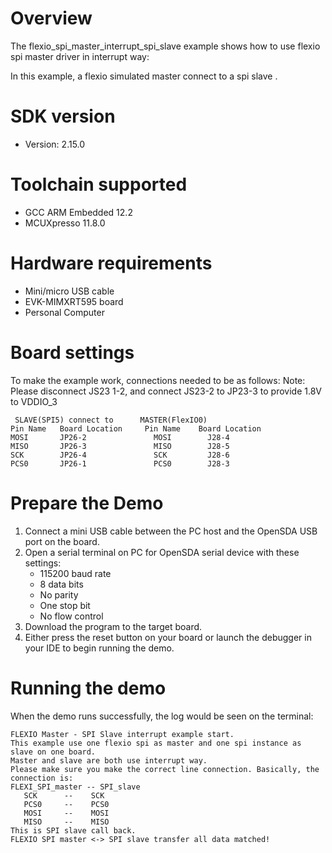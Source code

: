 Overview
========
The flexio_spi_master_interrupt_spi_slave example shows how to use flexio spi master driver in interrupt way:

In this example, a flexio simulated master connect to a spi slave .

SDK version
===========
- Version: 2.15.0

Toolchain supported
===================
- GCC ARM Embedded  12.2
- MCUXpresso  11.8.0

Hardware requirements
=====================
- Mini/micro USB cable
- EVK-MIMXRT595 board
- Personal Computer

Board settings
==============
To make the example work, connections needed to be as follows:
Note: Please disconnect JS23 1-2, and connect JS23-2 to JP23-3 to provide 1.8V to VDDIO_3
~~~~~~~~~~~~~~~~~~~~~~~~~~~~~~~~~~~~~~~~~~~~~~~~~~~~~~
 SLAVE(SPI5) connect to      MASTER(FlexIO0)
Pin Name   Board Location     Pin Name    Board Location
MOSI       JP26-2               MOSI        J28-4
MISO       JP26-3               MISO        J28-5
SCK        JP26-4               SCK         J28-6
PCS0       JP26-1               PCS0        J28-3
~~~~~~~~~~~~~~~~~~~~~~~~~~~~~~~~~~~~~~~~~~~~~~~~~~~~~~

Prepare the Demo
================
1. Connect a mini USB cable between the PC host and the OpenSDA USB port on the board.
2. Open a serial terminal on PC for OpenSDA serial device with these settings:
    - 115200 baud rate
    - 8 data bits
    - No parity
    - One stop bit
    - No flow control
3. Download the program to the target board.
4. Either press the reset button on your board or launch the debugger in your IDE to begin running
   the demo.

Running the demo
================
When the demo runs successfully, the log would be seen on the terminal:

~~~~~~~~~~~~~~~~~~~~~
FLEXIO Master - SPI Slave interrupt example start.
This example use one flexio spi as master and one spi instance as slave on one board.
Master and slave are both use interrupt way.
Please make sure you make the correct line connection. Basically, the connection is:
FLEXI_SPI_master -- SPI_slave   
   SCK      --    SCK  
   PCS0     --    PCS0 
   MOSI     --    MOSI 
   MISO     --    MISO 
This is SPI slave call back.
FLEXIO SPI master <-> SPI slave transfer all data matched!
~~~~~~~~~~~~~~~~~~~~~
